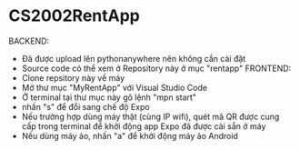 # CS2002RentApp
 BACKEND:
- Đã được upload lên pythonanywhere nên không cần cài đặt
- Source code có thể xem ở Repository này ở mục "rentapp"
 FRONTEND:
- Clone repsitory này về máy
- Mở thư mục "MyRentApp" với Visual Studio Code
- Ở terminal tại thư mục này gõ lệnh "mpn start"
- nhấn "s" để đổi sang chế độ Expo
- Nếu trường hợp dùng máy thật (cùng IP wifi), quét mã QR được cung cấp trong terminal để khởi động app Expo đã được cài sẵn ở máy
- Nếu dùng máy ảo, nhấn "a" để khởi động máy ảo Android
  
